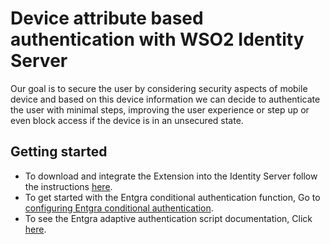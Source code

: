 # Device attribute based authentication with WSO2 Identity Server
Our goal is to secure the user by considering security aspects of mobile device and based on this device information 
we can decide to authenticate the user with minimal steps, improving the user experience or step up or even block access 
if the device is in an unsecured state.

## Getting started
* To download and integrate the Extension into the Identity Server follow the instructions [here](files/artifact.md).
* To get started with the Entgra conditional authentication function, Go to [configuring Entgra conditional 
  authentication](files/config.md).
* To see the Entgra adaptive authentication script documentation, Click [here](files/adaptive_script.md).

